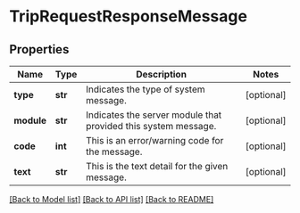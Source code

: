 # TripRequestResponseMessage

## Properties
Name | Type | Description | Notes
------------ | ------------- | ------------- | -------------
**type** | **str** | Indicates the type of system message. | [optional] 
**module** | **str** | Indicates the server module that provided this system message. | [optional] 
**code** | **int** | This is an error/warning code for the message. | [optional] 
**text** | **str** | This is the text detail for the given message. | [optional] 

[[Back to Model list]](../README.md#documentation-for-models) [[Back to API list]](../README.md#documentation-for-api-endpoints) [[Back to README]](../README.md)


